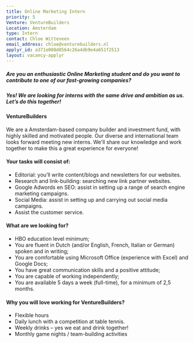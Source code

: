 ```yaml
---
title: Online Marketing Intern
priority: 5
Venture: VentureBuilders
Location: Amsterdam
type: Intern
contact: Chloe Witteveen
email_address: chloe@venturebuilders.nl
applyr_id: a371e008d8564c26a4db9e4a651f2513
layout: vacancy-applyr
---
```


##### Are you an enthusiastic Online Marketing student and do you want to contribute to one of our fast-growing companies?

##### Yes! We are looking for interns with the same drive and ambition as us. Let’s do this together!


#### VentureBuilders

We are a Amsterdam-based company builder and investment fund, with highly skilled and motivated people. Our diverse and international team looks forward meeting new interns. We'll share our knowledge and work together to make this a great experience for everyone!

#### Your tasks will consist of:

- Editorial: you’ll write content/blogs and newsletters for our websites.
- Research and link-building: searching new link partner websites.
- Google Adwords en SEO: assist in setting up a range of search engine marketing campaigns.
- Social Media: assist in setting up and carrying out social media campaigns.
- Assist the customer service.


#### What are we looking for?

- HBO education level minimum;
- You are fluent in Dutch (and/or English, French, Italian or German) spoken and in writing;
- You are comfortable using Microsoft Office (experience with Excel) and Google Docs;
- You have great communication skills and a positive attitude;
- You are capable of working independently;
- You are available 5 days a week (full-time), for a minimum of 2,5 months.


#### Why you will love working for VentureBuilders?

- Flexible hours
- Daily lunch with a competition at table tennis.
- Weekly drinks – yes we eat and drink together!
- Monthly game nights / team-building activities
